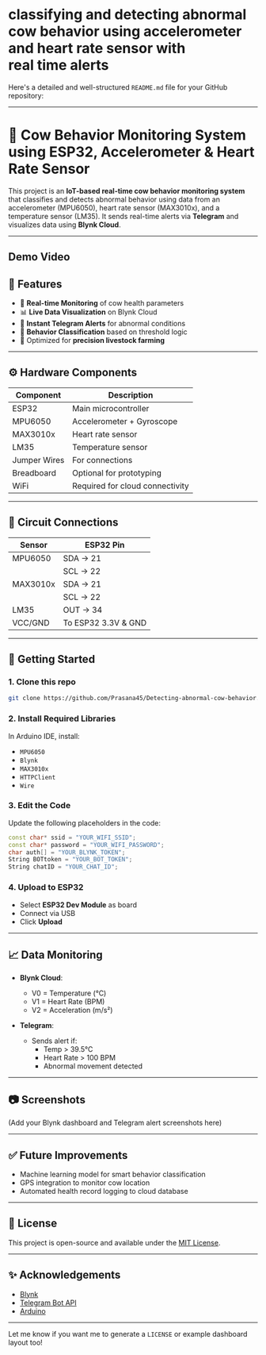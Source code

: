 # classifying and detecting abnormal cow behavior using accelerometer and heart rate sensor with real time alerts
Here's a detailed and well-structured `README.md` file for your GitHub repository:

---

# 🐄 Cow Behavior Monitoring System using ESP32, Accelerometer & Heart Rate Sensor

This project is an **IoT-based real-time cow behavior monitoring system** that classifies and detects abnormal behavior using data from an accelerometer (MPU6050), heart rate sensor (MAX3010x), and a temperature sensor (LM35). It sends real-time alerts via **Telegram** and visualizes data using **Blynk Cloud**.

---

## Demo Video

## 📌 Features

- 📡 **Real-time Monitoring** of cow health parameters
- 📊 **Live Data Visualization** on Blynk Cloud
- 🚨 **Instant Telegram Alerts** for abnormal conditions
- 🧠 **Behavior Classification** based on threshold logic
- 🐄 Optimized for **precision livestock farming**

---

## ⚙️ Hardware Components

| Component         | Description                     |
|------------------|---------------------------------|
| ESP32             | Main microcontroller            |
| MPU6050           | Accelerometer + Gyroscope       |
| MAX3010x          | Heart rate sensor               |
| LM35              | Temperature sensor              |
| Jumper Wires      | For connections                 |
| Breadboard        | Optional for prototyping        |
| WiFi              | Required for cloud connectivity |

---

## 🔌 Circuit Connections

| Sensor      | ESP32 Pin  |
|-------------|------------|
| MPU6050     | SDA → 21   |
|             | SCL → 22   |
| MAX3010x    | SDA → 21   |
|             | SCL → 22   |
| LM35        | OUT → 34   |
| VCC/GND     | To ESP32 3.3V & GND |

---

## 🚀 Getting Started

### 1. Clone this repo

```bash
git clone https://github.com/Prasana45/Detecting-abnormal-cow-behavior.git
```

### 2. Install Required Libraries

In Arduino IDE, install:
- `MPU6050`
- `Blynk`
- `MAX3010x`
- `HTTPClient`
- `Wire`

### 3. Edit the Code

Update the following placeholders in the code:
```cpp
const char* ssid = "YOUR_WIFI_SSID";
const char* password = "YOUR_WIFI_PASSWORD";
char auth[] = "YOUR_BLYNK_TOKEN";
String BOTtoken = "YOUR_BOT_TOKEN";
String chatID = "YOUR_CHAT_ID";
```

### 4. Upload to ESP32

- Select **ESP32 Dev Module** as board
- Connect via USB
- Click **Upload**

---

## 📈 Data Monitoring

- **Blynk Cloud**: 
  - V0 = Temperature (°C)
  - V1 = Heart Rate (BPM)
  - V2 = Acceleration (m/s²)

- **Telegram**:
  - Sends alert if:
    - Temp > 39.5°C
    - Heart Rate > 100 BPM
    - Abnormal movement detected

---

## 📷 Screenshots

(Add your Blynk dashboard and Telegram alert screenshots here)

---

## ✅ Future Improvements

- Machine learning model for smart behavior classification
- GPS integration to monitor cow location
- Automated health record logging to cloud database

---

## 📜 License

This project is open-source and available under the [MIT License](LICENSE).

---

## ✨ Acknowledgements

- [Blynk](https://blynk.io)
- [Telegram Bot API](https://core.telegram.org/bots/api)
- [Arduino](https://www.arduino.cc/)

---

Let me know if you want me to generate a `LICENSE` or example dashboard layout too!
